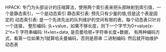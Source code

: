 

HPACK: 专门为头部设计的压缩算法，使用两个索引表来把头部映射到索引值，一个是静态索引，一个是动态索引
静态索引表: 预先只有少量的值,但是这个表是固定的
动态索引表: 是一个先进先出的队列维护的空间有限的表，每个动态表只针对一个连接，
整形编码: 头+value，如果不够长度，则下一个字节为0+value(x-2^n+1)
字符串编码: H+len+data, 是否曼哈顿+字符串长度+数据， 有两种编码方式，看第一位如果为1就算哈夫曼编码，否则是原串
二进制编码: 然后就开始维护动态表
